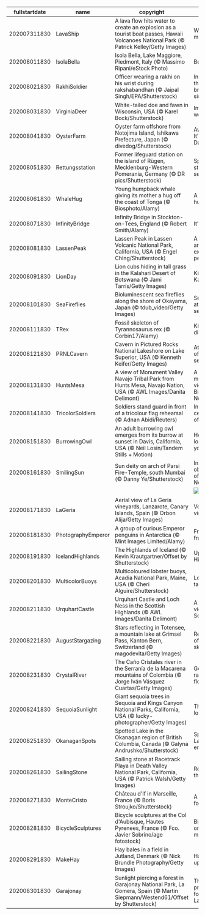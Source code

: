 |fullstartdate|name|copyright|title|image|
|--|--|--|--|--|
202007311830|LavaShip|A lava flow hits water to create an explosion as a tourist boat passes, Hawaii Volcanoes National Park (© Patrick Kelley/Getty Images)|Where fire meets water|![](/en-IN/2020/08/202007311830LavaShip.jpg)|
202008011830|IsolaBella|Isola Bella, Lake Maggiore, Piedmont, Italy (© Massimo Ripani/eStock Photo)|Bellissima!|![](/en-IN/2020/08/202008011830IsolaBella.jpg)|
202008021830|RakhiSoldier|Officer wearing a rakhi on his wrist during rakshabandhan (© Jaipal Singh/EPA/Shutterstock)|In honour of the brother-sister bond|![](/en-IN/2020/08/202008021830RakhiSoldier.jpg)|
202008031830|VirginiaDeer|White-tailed doe and fawn in Wisconsin, USA (© Karel Bock/Shutterstock)|Into the woods|![](/en-IN/2020/08/202008031830VirginiaDeer.jpg)|
202008041830|OysterFarm|Oyster farm offshore from Notojima Island, Ishikawa Prefecture, Japan (© divedog/Shutterstock)|Aw shucks, It's Oyster Day|![](/en-IN/2020/08/202008041830OysterFarm.jpg)|
202008051830|Rettungsstation|Former lifeguard station on the island of Rügen, Mecklenburg-Western Pomerania, Germany (© DR pics/Shutterstock)|Space-age style by the sea|![](/en-IN/2020/08/202008051830Rettungsstation.jpg)|
202008061830|WhaleHug|Young humpback whale giving its mother a hug off the coast of Tonga (© Biosphoto/Alamy)|A whale of a hug|![](/en-IN/2020/08/202008061830WhaleHug.jpg)|
202008071830|InfinityBridge|Infinity Bridge in Stockton-on-Tees, England (© Robert Smith/Alamy)|It's ∞ Day!|![](/en-IN/2020/08/202008071830InfinityBridge.jpg)|
202008081830|LassenPeak|Lassen Peak in Lassen Volcanic National Park, California, USA (© Engel Ching/Shutterstock)|A peek at an explosive peak|![](/en-IN/2020/08/202008081830LassenPeak.jpg)|
202008091830|LionDay|Lion cubs hiding in tall grass in the Kalahari Desert of Botswana (© Jami Tarris/Getty Images)|Kings of the Kalahari|![](/en-IN/2020/08/202008091830LionDay.jpg)|
202008101830|SeaFireflies|Bioluminescent sea fireflies along the shore of Okayama, Japan (© tdub_video/Getty Images)|Sea fireflies at the seashore|![](/en-IN/2020/08/202008101830SeaFireflies.jpg)|
202008111830|TRex|Fossil skeleton of Tyrannosaurus rex (© Corbin17/Alamy)|King of the dinosaurs|![](/en-IN/2020/08/202008111830TRex.jpg)|
202008121830|PRNLCavern|Cavern in Pictured Rocks National Lakeshore on Lake Superior, USA (© Kenneth Keifer/Getty Images)|At the shore of an inland sea|![](/en-IN/2020/08/202008121830PRNLCavern.jpg)|
202008131830|HuntsMesa|A view of Monument Valley Navajo Tribal Park from Hunts Mesa, Navajo Nation, USA (© AWL Images/Danita Delimont)|A monumental view of 'Tsé Biiʼ Ndzisgaii'|![](/en-IN/2020/08/202008131830HuntsMesa.jpg)|
202008141830|TricolorSoldiers|Soldiers stand guard in front of a tricolour flag rehearsal (© Adnan Abidi/Reuters)|In celebration of I-Day|![](/en-IN/2020/08/202008141830TricolorSoldiers.jpg)|
202008151830|BurrowingOwl|An adult burrowing owl emerges from its burrow at sunset in Davis, California, USA (© Neil Losin/Tandem Stills + Motion)|Here’s looking at you|![](/en-IN/2020/08/202008151830BurrowingOwl.jpg)|
202008161830|SmilingSun|Sun deity on arch of Parsi Fire-Temple, south Mumbai (© Danny Ye/Shutterstock)|In observance of Parsi New Year|![](/en-IN/2020/08/202008161830SmilingSun.jpg)|
||||![](/en-IN/2020/08/.jpg)|
202008171830|LaGeria|Aerial view of La Geria vineyards, Lanzarote, Canary Islands, Spain (© Orbon Alija/Getty Images)|Volcanic vineyards|![](/en-IN/2020/08/202008171830LaGeria.jpg)|
202008181830|PhotographyEmperor|A group of curious Emperor penguins in Antarctica (© Mint Images Limited/Alamy)|Freeze frame|![](/en-IN/2020/08/202008181830PhotographyEmperor.jpg)|
202008191830|IcelandHighlands|The Highlands of Iceland (© Kevin Krautgartner/Offset by Shutterstock)|Up in the Highlands|![](/en-IN/2020/08/202008191830IcelandHighlands.jpg)|
202008201830|MulticolorBuoys|Multicoloured lobster buoys, Acadia National Park, Maine, USA (© Cheri Alguire/Shutterstock)|Lobster tales|![](/en-IN/2020/08/202008201830MulticolorBuoys.jpg)|
202008211830|UrquhartCastle|Urquhart Castle and Loch Ness in the Scottish Highlands (© AWL Images/Danita Delimont)|A monster view in Scotland|![](/en-IN/2020/08/202008211830UrquhartCastle.jpg)|
202008221830|AugustStargazing|Stars reflecting in Totensee, a mountain lake at Grimsel Pass, Kanton Bern, Switzerland (© magodevita/Getty Images)|Reflections of the night sky|![](/en-IN/2020/08/202008221830AugustStargazing.jpg)|
202008231830|CrystalRiver|The Caño Cristales river in the Serranía de la Macarena mountains of Colombia (© Jorge Iván Vásquez Cuartas/Getty Images)|Go with the rainbow flow|![](/en-IN/2020/08/202008231830CrystalRiver.jpg)|
202008241830|SequoiaSunlight|Giant sequoia trees in Sequoia and Kings Canyon National Parks, California, USA (© lucky-photographer/Getty Images)|Things are looking up|![](/en-IN/2020/08/202008241830SequoiaSunlight.jpg)|
202008251830|OkanaganSpots|Spotted Lake in the Okanagan region of British Columbia, Canada (© Galyna Andrushko/Shutterstock)|Spotted Lake emerges|![](/en-IN/2020/08/202008251830OkanaganSpots.jpg)|
202008261830|SailingStone|Sailing stone at Racetrack Playa in Death Valley National Park, California, USA (© Patrick Walsh/Getty Images)|Rocks on the move|![](/en-IN/2020/08/202008261830SailingStone.jpg)|
202008271830|MonteCristo|Château d'If in Marseille, France (© Boris Stroujko/Shutterstock)|A prison fit for a count|![](/en-IN/2020/08/202008271830MonteCristo.jpg)|
202008281830|BicycleSculptures|Bicycle sculptures at the Col d'Aubisque, Hautes Pyrenees, France (© Fco. Javier Sobrino/age fotostock)|Big wheels on a big mountain|![](/en-IN/2020/08/202008281830BicycleSculptures.jpg)|
202008291830|MakeHay|Hay bales in a field in Jutland, Denmark (© Nick Brundle Photography/Getty Images)|Hay, what's up?|![](/en-IN/2020/08/202008291830MakeHay.jpg)|
202008301830|Garajonay|Sunlight piercing a forest in Garajonay National Park, La Gomera, Spain (© Martin Siepmann/Westend61/Offset by Shutterstock)|The prehistoric forests of La Gomera|![](/en-IN/2020/08/202008301830Garajonay.jpg)|
